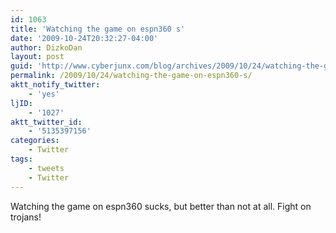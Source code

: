 ```yaml
---
id: 1063
title: 'Watching the game on espn360 s'
date: '2009-10-24T20:32:27-04:00'
author: DizkoDan
layout: post
guid: 'http://www.cyberjunx.com/blog/archives/2009/10/24/watching-the-game-on-espn360-s/'
permalink: /2009/10/24/watching-the-game-on-espn360-s/
aktt_notify_twitter:
    - 'yes'
ljID:
    - '1027'
aktt_twitter_id:
    - '5135397156'
categories:
    - Twitter
tags:
    - tweets
    - Twitter
---
```


Watching the game on espn360 sucks, but better than not at all. Fight on trojans!